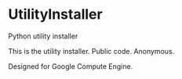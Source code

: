 # UtilityInstaller
Python utility installer

This is the utility installer.  Public code.  Anonymous.

Designed for Google Compute Engine.
